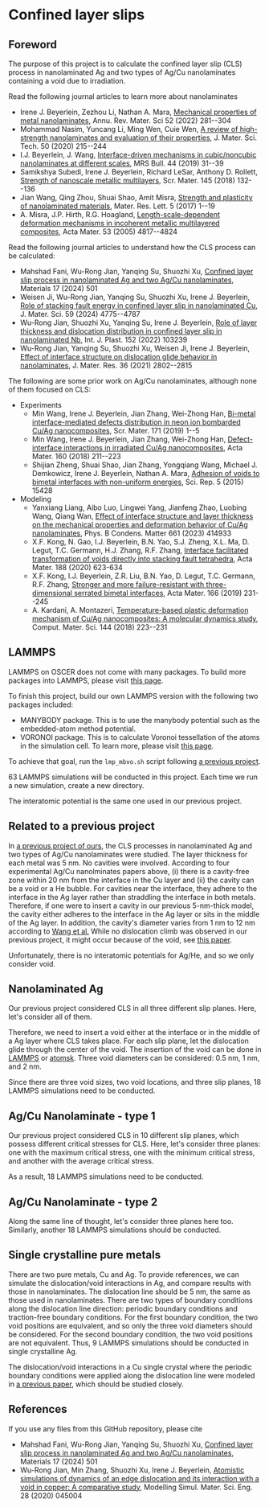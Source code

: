 # Confined layer slips

## Foreword

The purpose of this project is to calculate the confined layer slip (CLS) process in nanolaminated Ag and two types of Ag/Cu nanolaminates containing a void due to irradiation.

Read the following journal articles to learn more about nanolaminates

- Irene J. Beyerlein, Zezhou Li, Nathan A. Mara, [Mechanical properties of metal nanolaminates](https://doi.org/10.1146/annurev-matsci-081320-031236), Annu. Rev. Mater. Sci 52 (2022) 281--304
- Mohammad Nasim, Yuncang Li, Ming Wen, Cuie Wen, [A review of high-strength nanolaminates and evaluation of their properties](https://doi.org/10.1016/j.jmst.2020.03.011), J. Mater. Sci. Tech. 50 (2020) 215--244
- I.J. Beyerlein, J. Wang, [Interface-driven mechanisms in cubic/noncubic nanolaminates at different scales](https://doi.org/10.1557/mrs.2018.319), MRS Bull. 44 (2019) 31--39
- Samikshya Subedi, Irene J. Beyerlein, Richard LeSar, Anthony D. Rollett, [Strength of nanoscale metallic multilayers](https://doi.org/10.1016/j.scriptamat.2017.04.009), Scr. Mater. 145 (2018) 132--136
- Jian Wang, Qing Zhou, Shuai Shao, Amit Misra, [Strength and plasticity of nanolaminated materials](https://doi.org/10.1080/21663831.2016.1225321), Mater. Res. Lett. 5 (2017) 1--19
- A. Misra, J.P. Hirth, R.G. Hoagland, [Length-scale-dependent deformation mechanisms in incoherent metallic multilayered composites](https://doi.org/10.1016/j.actamat.2005.06.025), Acta Mater. 53 (2005) 4817--4824

Read the following journal articles to understand how the CLS process can be calculated:

- Mahshad Fani, Wu-Rong Jian, Yanqing Su, Shuozhi Xu, [Confined layer slip process in nanolaminated Ag and two Ag/Cu nanolaminates](https://doi.org/10.3390/ma17020501), Materials 17 (2024) 501
- Weisen Ji, Wu-Rong Jian, Yanqing Su, Shuozhi Xu, Irene J. Beyerlein, [Role of stacking fault energy in confined layer slip in nanolaminated Cu](http://dx.doi.org/10.1007/s10853-023-08779-8), J. Mater. Sci. 59 (2024) 4775--4787
- Wu-Rong Jian, Shuozhi Xu, Yanqing Su, Irene J. Beyerlein, [Role of layer thickness and dislocation distribution in confined layer slip in nanolaminated Nb](http://dx.doi.org/10.1016/j.ijplas.2022.103239), Int. J. Plast. 152 (2022) 103239
- Wu-Rong Jian, Yanqing Su, Shuozhi Xu, Weisen Ji, Irene J. Beyerlein, [Effect of interface structure on dislocation glide behavior in nanolaminates](http://dx.doi.org/10.1557/s43578-021-00261-y), J. Mater. Res. 36 (2021) 2802--2815

The following are some prior work on Ag/Cu nanolaminates, although none of them focused on CLS:

- Experiments
	- Min Wang, Irene J. Beyerlein, Jian Zhang, Wei-Zhong Han, [Bi-metal interface-mediated defects distribution in neon ion bombarded Cu/Ag nanocomposites](https://doi.org/10.1016/j.scriptamat.2019.06.016), Scr. Mater. 171 (2019) 1--5
	- Min Wang, Irene J. Beyerlein, Jian Zhang, Wei-Zhong Han, [Defect-interface interactions in irradiated Cu/Ag nanocomposites](https://doi.org/10.1016/j.actamat.2018.09.003), Acta Mater. 160 (2018) 211--223
	- Shijian Zheng, Shuai Shao, Jian Zhang, Yongqiang Wang, Michael J. Demkowicz, Irene J. Beyerlein, Nathan A. Mara, [Adhesion of voids to bimetal interfaces with non-uniform energies](http://dx.doi.org/10.1038/srep15428), Sci. Rep. 5 (2015) 15428
- Modeling
	- Yanxiang Liang, Aibo Luo, Lingwei Yang, Jianfeng Zhao, Luobing Wang, Qiang Wan, [Effect of interface structure and layer thickness on the mechanical properties and deformation behavior of Cu/Ag nanolaminates](https://doi.org/10.1016/j.physb.2023.414933), Phys. B Condens. Matter 661 (2023) 414933
	- X.F. Kong, N. Gao, I.J. Beyerlein, B.N. Yao, S.J. Zheng, X.L. Ma, D. Legut, T.C. Germann, H.J. Zhang, R.F. Zhang, [Interface facilitated transformation of voids directly into stacking fault tetrahedra](https://doi.org/10.1016/j.actamat.2020.02.044), Acta Mater. 188 (2020) 623-634
	- X.F. Kong, I.J. Beyerlein, Z.R. Liu, B.N. Yao, D. Legut, T.C. Germann, R.F. Zhang, [Stronger and more failure-resistant with three-dimensional serrated bimetal interfaces](https://doi.org/10.1016/j.actamat.2018.12.051), Acta Mater. 166 (2019) 231--245
	- A. Kardani, A. Montazeri, [Temperature-based plastic deformation mechanism of Cu/Ag nanocomposites: A molecular dynamics study](https://doi.org/10.1016/j.commatsci.2017.12.041), Comput. Mater. Sci. 144 (2018) 223--231

## LAMMPS

LAMMPS on OSCER does not come with many packages. To build more packages into LAMMPS, please visit [this page](https://docs.lammps.org/Build_package.html).

To finish this project, build our own LAMMPS version with the following two packages included:

- MANYBODY package. This is to use the manybody potential such as the embedded-atom method potential.
- VORONOI package. This is to calculate Voronoi tessellation of the atoms in the simulation cell. To learn more, please visit [this page](https://docs.lammps.org/compute_voronoi_atom.html).

To achieve that goal, run the `lmp_mbvo.sh` script following [a previous project](https://github.com/shuozhixu/Materials_2024).

63 LAMMPS simulations will be conducted in this project. Each time we run a new simulation, create a new directory.

The interatomic potential is the same one used in our previous project.

## Related to a previous project

In [a previous project of ours](https://github.com/shuozhixu/Materials_2024), the CLS processes in nanolaminated Ag and two types of Ag/Cu nanolaminates were studied. The layer thickness for each metal was 5 nm. No cavities were involved. According to four experimental Ag/Cu nanolminates papers above, (i) there is a cavity-free zone within 20 nm from the interface in the Cu layer and (ii) the cavity can be a void or a He bubble. For cavities near the interface, they adhere to the interface in the Ag layer rather than straddling the interface in both metals. Therefore, if one were to insert a cavity in our previous 5-nm-thick model, the cavity either adheres to the interface in the Ag layer or sits in the middle of the Ag layer. In addition, the cavity's diameter varies from 1 nm to 12 nm according to [Wang et al.](https://doi.org/10.1016/j.actamat.2018.09.003) While no dislocation climb was observed in our previous project, it might occur because of the void, see [this paper](https://doi.org/10.1016/j.actamat.2012.03.050).

Unfortunately, there is no interatomic potentials for Ag/He, and so we only consider void.

## Nanolaminated Ag

Our previous project considered CLS in all three different slip planes. Here, let's consider all of them.

Therefore, we need to insert a void either at the interface or in the middle of a Ag layer where CLS takes place. For each slip plane, let the dislocation glide through the center of the void. The insertion of the void can be done in [LAMMPS](https://docs.lammps.org/delete_atoms.html) or [atomsk](https://atomsk.univ-lille.fr/tutorial_removeatoms.php). Three void diameters can be considered: 0.5 nm, 1 nm, and 2 nm.

Since there are three void sizes, two void locations, and three slip planes, 18 LAMMPS simulations need to be conducted.

## Ag/Cu Nanolaminate - type 1

Our previous project considered CLS in 10 different slip planes, which possess different critical stresses for CLS. Here, let's consider three planes: one with the maximum critical stress, one with the minimum critical stress, and another with the average critical stress.

As a result, 18 LAMMPS simulations need to be conducted.

## Ag/Cu Nanolaminate - type 2

Along the same line of thought, let's consider three planes here too. Similarly, another 18 LAMMPS simulations should be conducted.

## Single crystalline pure metals

There are two pure metals, Cu and Ag. To provide references, we can simulate the dislocation/void interactions in Ag, and compare results with those in nanolaminates. The dislocation line should be 5 nm, the same as those used in nanolaminates. There are two types of boundary conditions along the dislocation line direction: periodic boundary conditions and traction-free boundary conditions. For the first boundary condition, the two void positions are equivalent, and so only the three void diameters should be considered. For the second boundary condition, the two void positions are not equivalent. Thus, 9 LAMMPS simulations should be conducted in single crystalline Ag.

The dislocation/void interactions in a Cu single crystal where the periodic boundary conditions were applied along the dislocation line were modeled in [a previous paper](http://dx.doi.org/10.1088/1361-651X/ab8358), which should be studied closely.

## References

If you use any files from this GitHub repository, please cite

- Mahshad Fani, Wu-Rong Jian, Yanqing Su, Shuozhi Xu, [Confined layer slip process in nanolaminated Ag and two Ag/Cu nanolaminates](https://doi.org/10.3390/ma17020501), Materials 17 (2024) 501
- Wu-Rong Jian, Min Zhang, Shuozhi Xu, Irene J. Beyerlein, [Atomistic simulations of dynamics of an edge dislocation and its interaction with a void in copper: A comparative study](http://dx.doi.org/10.1088/1361-651X/ab8358), Modelling Simul. Mater. Sci. Eng. 28 (2020) 045004